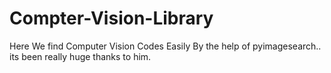 # Compter-Vision-Library
Here We find Computer Vision Codes Easily
By the help of pyimagesearch..
its been really huge thanks to him. 
